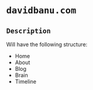 # `davidbanu.com`
 
## `Description`

Will have the following structure: 
- Home
- About
- Blog
- Brain 
- Timeline
